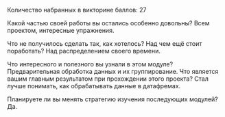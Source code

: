 Количество набранных в викторине баллов: 27

Какой частью своей работы вы остались особенно довольны?
Всем проектом, интересные упражнения.

Что не получилось сделать так, как хотелось? Над чем ещё стоит поработать?
Над распределением своего времени.

Что интересного и полезного вы узнали в этом модуле?
Предварительная обработка данных и их группирование.
Что является вашим главным результатом при прохождении этого проекта?
Стал лучше понимать, как обрабатывать данные в датафремах.


Планируете ли вы менять стратегию изучения последующих модулей?
Да.

